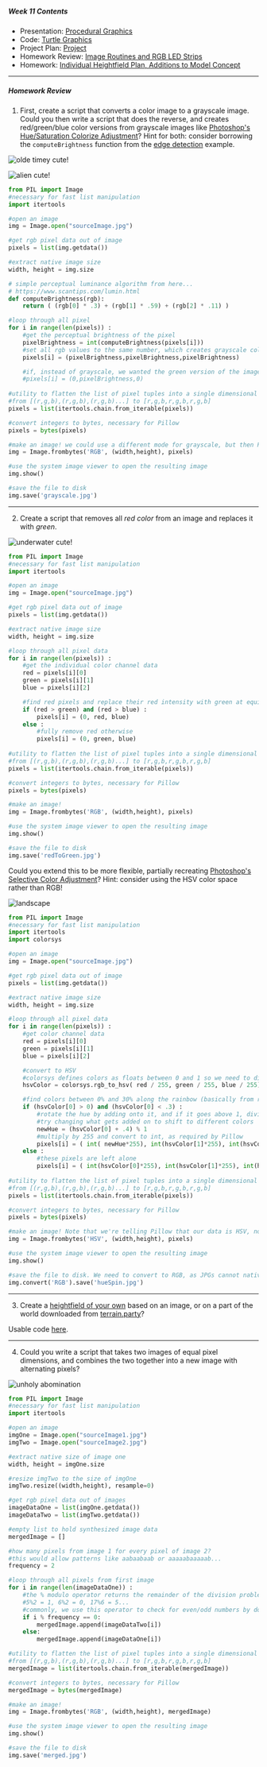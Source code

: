 ##### Week 11 Contents
- Presentation: [Procedural Graphics](readme.md)
- Code: [Turtle Graphics](turtle.md)
- Project Plan: [Project](project.md)
- Homework Review: [Image Routines and RGB LED Strips](homework-review.md)
- Homework: [Individual Heightfield Plan, Additions to Model Concept](homework.md)

-----

##### Homework Review

1. First, create a script that converts a color image to a grayscale image. Could you then write a script that does the reverse, and creates red/green/blue color versions from grayscale images like [Photoshop's Hue/Saturation Colorize Adjustment](https://helpx.adobe.com/photoshop-elements/using/adjusting-color-saturation-hue-vibrance.html#adjust_saturation_and_hue)? Hint for both: consider borrowing the `computeBrightness` function from the [edge detection](image.md) example. 

![olde timey cute!](grayscale.jpg) 

![alien cute!](greenscaled.png) 

```python
from PIL import Image
#necessary for fast list manipulation
import itertools

#open an image
img = Image.open("sourceImage.jpg")

#get rgb pixel data out of image
pixels = list(img.getdata())

#extract native image size
width, height = img.size

# simple perceptual luminance algorithm from here...
# https://www.scantips.com/lumin.html
def computeBrightness(rgb):
	return ( (rgb[0] * .3) + (rgb[1] * .59) + (rgb[2] * .11) )

#loop through all pixel
for i in range(len(pixels)) :
	#get the perceptual brightness of the pixel
	pixelBrightness = int(computeBrightness(pixels[i]))
	#set all rgb values to the same number, which creates grayscale colors
	pixels[i] = (pixelBrightness,pixelBrightness,pixelBrightness)

	#if, instead of grayscale, we wanted the green version of the image, we could just draw pixels with...
	#pixels[i] = (0,pixelBrightness,0)
	
#utility to flatten the list of pixel tuples into a single dimensional list
#from [(r,g,b),(r,g,b),(r,g,b)...] to [r,g,b,r,g,b,r,g,b]
pixels = list(itertools.chain.from_iterable(pixels))

#convert integers to bytes, necessary for Pillow
pixels = bytes(pixels)

#make an image! we could use a different mode for grayscale, but then Photoshop is weird... 
img = Image.frombytes('RGB', (width,height), pixels)

#use the system image viewer to open the resulting image
img.show()

#save the file to disk
img.save('grayscale.jpg')
```

-----

2. Create a script that removes all *red color* from an image and replaces it with *green*. 

![underwater cute!](redToGreen.jpg) 

```python
from PIL import Image
#necessary for fast list manipulation
import itertools

#open an image
img = Image.open("sourceImage.jpg")

#get rgb pixel data out of image
pixels = list(img.getdata())

#extract native image size
width, height = img.size

#loop through all pixel data
for i in range(len(pixels)) :
	#get the individual color channel data
	red = pixels[i][0]
	green = pixels[i][1]
	blue = pixels[i][2]

	#find red pixels and replace their red intensity with green at equivalent brightness
	if (red > green) and (red > blue) :
		pixels[i] = (0, red, blue)
	else :	
		#fully remove red otherwise
		pixels[i] = (0, green, blue)
	
#utility to flatten the list of pixel tuples into a single dimensional list
#from [(r,g,b),(r,g,b),(r,g,b)...] to [r,g,b,r,g,b,r,g,b]
pixels = list(itertools.chain.from_iterable(pixels))

#convert integers to bytes, necessary for Pillow
pixels = bytes(pixels)

#make an image! 
img = Image.frombytes('RGB', (width,height), pixels)

#use the system image viewer to open the resulting image
img.show()

#save the file to disk
img.save('redToGreen.jpg')
```

Could you extend this to be more flexible, partially recreating [Photoshop's Selective Color Adjustment](https://photographypla.net/introduction-selective-color-adjustment/)? Hint: consider using the HSV color space rather than RGB!

![landscape](huespin.jpg)

```python
from PIL import Image
#necessary for fast list manipulation
import itertools
import colorsys

#open an image
img = Image.open("sourceImage.jpg")

#get rgb pixel data out of image
pixels = list(img.getdata())

#extract native image size
width, height = img.size

#loop through all pixel data
for i in range(len(pixels)) :
	#get color channel data
	red = pixels[i][0]
	green = pixels[i][1]
	blue = pixels[i][2]

	#convert to HSV
	#colorsys defines colors as floats between 0 and 1 so we need to divide by 255 to convert
	hsvColor = colorsys.rgb_to_hsv( red / 255, green / 255, blue / 255)

	#find colors between 0% and 30% along the rainbow (basically from red to yellow). This selects which colors are impacted.
	if (hsvColor[0] > 0) and (hsvColor[0] < .3) :
		#rotate the hue by adding onto it, and if it goes above 1, divide by 1 and take the remainder
		#try changing what gets added on to shift to different colors
		newHue = (hsvColor[0] + .4) % 1
		#multiply by 255 and convert to int, as required by Pillow
		pixels[i] = ( int( newHue*255), int(hsvColor[1]*255), int(hsvColor[2]*255) )
	else :
		#these pixels are left alone
		pixels[i] = ( int(hsvColor[0]*255), int(hsvColor[1]*255), int(hsvColor[2]*255) )
	
#utility to flatten the list of pixel tuples into a single dimensional list
#from [(r,g,b),(r,g,b),(r,g,b)...] to [r,g,b,r,g,b,r,g,b]
pixels = list(itertools.chain.from_iterable(pixels))

#convert integers to bytes, necessary for Pillow
pixels = bytes(pixels)

#make an image! Note that we're telling Pillow that our data is HSV, not RGB!
img = Image.frombytes('HSV', (width,height), pixels)

#use the system image viewer to open the resulting image
img.show()

#save the file to disk. We need to convert to RGB, as JPGs cannot natively contain HSV data.
img.convert('RGB').save('hueSpin.jpg')
```

-----

3. Create a [heightfield of your own](heightfield.md) based on an image, or on a part of the world downloaded from [terrain.party](http://terrain.party)? 
	
Usable code [here](../week10/heightfield.md).

-----

4. Could you write a script that takes two images of equal pixel dimensions, and combines the two together into a new image with alternating pixels? 

![unholy abomination](merged.jpg)

```python
from PIL import Image
#necessary for fast list manipulation
import itertools

#open an image
imgOne = Image.open("sourceImage1.jpg")
imgTwo = Image.open("sourceImage2.jpg")

#extract native size of image one 
width, height = imgOne.size

#resize imgTwo to the size of imgOne
imgTwo.resize((width,height), resample=0)

#get rgb pixel data out of images
imageDataOne = list(imgOne.getdata())
imageDataTwo = list(imgTwo.getdata())

#empty list to hold synthesized image data
mergedImage = []

#how many pixels from image 1 for every pixel of image 2?
#this would allow patterns like aabaabaab or aaaaabaaaaab...
frequency = 2

#loop through all pixels from first image
for i in range(len(imageDataOne)) :
	#the % modulo operator returns the remainder of the division problem
	#5%2 = 1, 6%2 = 0, 17%6 = 5...
	#commonly, we use this operator to check for even/odd numbers by doing n%2 == 0
	if i % frequency == 0:
		mergedImage.append(imageDataTwo[i])
	else:
		mergedImage.append(imageDataOne[i])

#utility to flatten the list of pixel tuples into a single dimensional list
#from [(r,g,b),(r,g,b),(r,g,b)...] to [r,g,b,r,g,b,r,g,b]
mergedImage = list(itertools.chain.from_iterable(mergedImage))

#convert integers to bytes, necessary for Pillow
mergedImage = bytes(mergedImage)

#make an image! 
img = Image.frombytes('RGB', (width,height), mergedImage)

#use the system image viewer to open the resulting image
img.show()

#save the file to disk
img.save('merged.jpg')
```